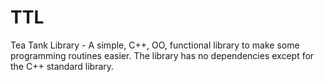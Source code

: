 TTL
===

Tea Tank Library - A simple, C++, OO, functional library to make some programming routines easier. The library has no dependencies except for the C++ standard library.
